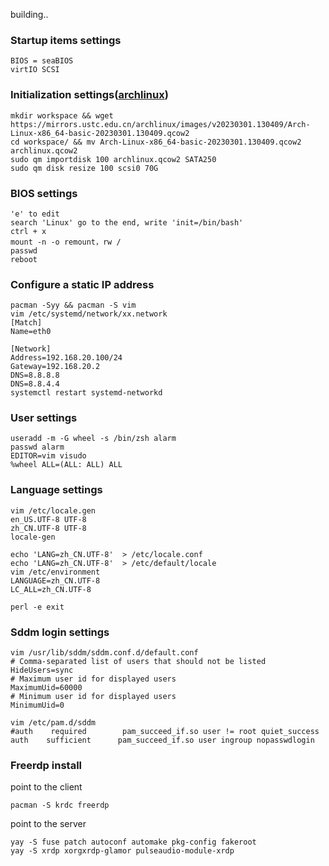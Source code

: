 building..

### Startup items settings

    BIOS = seaBIOS
    virtIO SCSI
### Initialization settings([archlinux](https://mirrors.ustc.edu.cn/archlinux/images/))

    mkdir workspace && wget https://mirrors.ustc.edu.cn/archlinux/images/v20230301.130409/Arch-Linux-x86_64-basic-20230301.130409.qcow2
    cd workspace/ && mv Arch-Linux-x86_64-basic-20230301.130409.qcow2 archlinux.qcow2
    sudo qm importdisk 100 archlinux.qcow2 SATA250
    sudo qm disk resize 100 scsi0 70G
### BIOS settings

    'e' to edit
    search 'Linux' go to the end, write 'init=/bin/bash'
    ctrl + x
    mount -n -o remount，rw /
    passwd
    reboot
### Configure a static IP address

    pacman -Syy && pacman -S vim
    vim /etc/systemd/network/xx.network
    [Match]
    Name=eth0
    
    [Network]
    Address=192.168.20.100/24
    Gateway=192.168.20.2
    DNS=8.8.8.8
    DNS=8.8.4.4
    systemctl restart systemd-networkd
### User settings

    useradd -m -G wheel -s /bin/zsh alarm
    passwd alarm
    EDITOR=vim visudo
    %wheel ALL=(ALL: ALL) ALL
### Language settings

    vim /etc/locale.gen
    en_US.UTF-8 UTF-8
    zh_CN.UTF-8 UTF-8
    locale-gen
    
    echo 'LANG=zh_CN.UTF-8'  > /etc/locale.conf
    echo 'LANG=zh_CN.UTF-8'  > /etc/default/locale
    vim /etc/environment
    LANGUAGE=zh_CN.UTF-8
    LC_ALL=zh_CN.UTF-8
    
    perl -e exit
### Sddm login settings

    vim /usr/lib/sddm/sddm.conf.d/default.conf
    # Comma-separated list of users that should not be listed
    HideUsers=sync
    # Maximum user id for displayed users
    MaximumUid=60000
    # Minimum user id for displayed users
    MinimumUid=0
    
    vim /etc/pam.d/sddm
    #auth    required        pam_succeed_if.so user != root quiet_success
    auth    sufficient      pam_succeed_if.so user ingroup nopasswdlogin
### Freerdp install

point to the client

    pacman -S krdc freerdp
point to the server

    yay -S fuse patch autoconf automake pkg-config fakeroot
    yay -S xrdp xorgxrdp-glamor pulseaudio-module-xrdp
    
